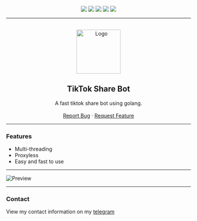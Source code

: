 <div id="top"></div>
<p align="center">
  <img src="https://img.shields.io/github/contributors/dropout1337/TikTok-Share-Bot.svg?style=for-the-badge"/>
  <img src="https://img.shields.io/github/forks/dropout1337/TikTok-Share-Bot.svg?style=for-the-badge"/>
  <img src="https://img.shields.io/github/stars/dropout1337/TikTok-Share-Bot.svg?style=for-the-badge"/>
  <img src="https://img.shields.io/github/issues/dropout1337/TikTok-Share-Bot.svg?style=for-the-badge"/>
  <img src="https://img.shields.io/github/license/dropout1337/TikTok-Share-Bot.svg?style=for-the-badge"/>
</p>
  
---------------------------------------
  
<br/>
<div align="center">
  <a href="https://github.com/dropout1337/TikTok-Share-Bot">
    <img src="https://lf16-tiktok-web.ttwstatic.com/obj/tiktok-web-common-sg/mtact/static/images/logo_144c91a.png" alt="Logo" width="120" height="120">
  </a>
  
  <h2 align="center">TikTok Share Bot</h3>

  <p align="center">
    A fast tiktok share bot using golang.
    <br />
    <br />
    <a href="https://github.com/dropout1337/TikTok-Share-Bot/issues">Report Bug</a>
    ·
    <a href="https://github.com/dropout1337/TikTok-Share-Bot/issues">Request Feature</a>
  </p>
</div>

---------------------------------------

### Features
* Multi-threading
* Proxyless
* Easy and fast to use

---------------------------------------

![Preview](https://i.imgur.com/Tjb0Z6v.png)

---------------------------------------

### Contact
View my contact information on my [telegram](https://t.me/dropoutuwu/)
